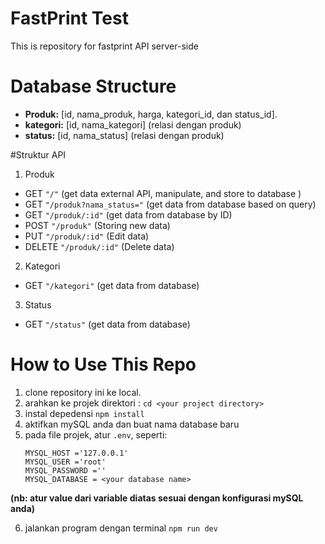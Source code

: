 # FastPrint Test
This is repository for fastprint API server-side

# Database Structure
- **Produk:** [id, nama_produk, harga, kategori_id, dan status_id].
- **kategori:** [id, nama_kategori] (relasi dengan produk)
- **status:** [id, nama_status] (relasi dengan produk)

#Struktur API

1. Produk
- GET `"/"` (get data external API, manipulate, and store to database )
- GET `"/produk?nama_status="` (get data from database based on query)
- GET `"/produk/:id"` (get data from database by ID)
- POST `"/produk"` (Storing new data)
- PUT `"/produk/:id"` (Edit data)
- DELETE `"/produk/:id"` (Delete data)

2. Kategori
- GET `"/kategori"` (get data from database)
3. Status
- GET `"/status"` (get data from database)

# How to Use This Repo

1. clone repository ini ke local.
2. arahkan ke projek direktori : `cd <your project directory>`
3. instal depedensi `npm install`
4. aktifkan mySQL anda dan buat nama database baru
5. pada file projek, atur `.env`, seperti:
    ```
    MYSQL_HOST ='127.0.0.1'
    MYSQL_USER ='root'
    MYSQL_PASSWORD =''
    MYSQL_DATABASE = <your database name>
    ``` 
**(nb: atur value dari variable diatas sesuai dengan konfigurasi mySQL anda)**

6. jalankan program dengan terminal `npm run dev`







